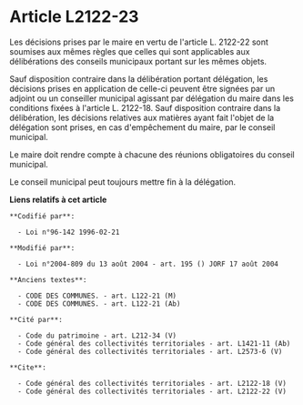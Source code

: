 # Article L2122-23

Les décisions prises par le maire en vertu de l'article L. 2122-22 sont soumises aux mêmes règles que celles qui sont
applicables aux délibérations des conseils municipaux portant sur les mêmes objets. 

Sauf disposition contraire dans la délibération portant délégation, les décisions prises en application de celle-ci peuvent
être signées par un adjoint ou un conseiller municipal agissant par délégation du maire dans les conditions fixées à
l'article L. 2122-18. Sauf disposition contraire dans la délibération, les décisions relatives aux matières ayant fait
l'objet de la délégation sont prises, en cas d'empêchement du maire, par le conseil municipal. 

Le maire doit rendre compte à chacune des réunions obligatoires du conseil municipal. 

Le conseil municipal peut toujours mettre fin à la délégation.

**Liens relatifs à cet article**

	**Codifié par**:

	  - Loi n°96-142 1996-02-21

	**Modifié par**:

	  - Loi n°2004-809 du 13 août 2004 - art. 195 () JORF 17 août 2004

	**Anciens textes**:

	  - CODE DES COMMUNES. - art. L122-21 (M)
	  - CODE DES COMMUNES. - art. L122-21 (Ab)

	**Cité par**:

	  - Code du patrimoine - art. L212-34 (V)
	  - Code général des collectivités territoriales - art. L1421-11 (Ab)
	  - Code général des collectivités territoriales - art. L2573-6 (V)

	**Cite**:

	  - Code général des collectivités territoriales - art. L2122-18 (V)
	  - Code général des collectivités territoriales - art. L2122-22 (V)
